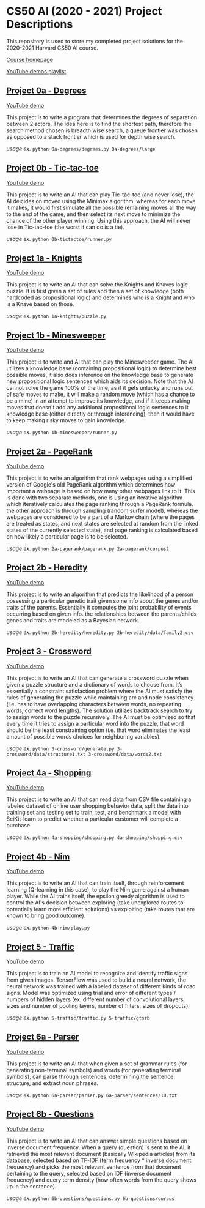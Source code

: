 # CS50 AI (2020 - 2021) Project Descriptions

This repository is used to store my completed project solutions for the 2020-2021 Harvard CS50 AI course.

[Course homepage](https://cs50.harvard.edu/ai/2020/)

[YouTube demos playlist](https://youtube.com/playlist?list=PL1vywBcTokGQin39SLJf8B43U9yijkugJ)

## [Project 0a - Degrees](0a-degrees)

[YouTube demo](https://youtu.be/YrFb7oPvnBI)

This project is to write a program that determines the degrees of separation between 2 actors. The idea here is to find the shortest path, therefore the search method chosen is breadth wise search, a queue frontier was chosen as opposed to a stack frontier which is used for depth wise search.

*usage ex.* `python 0a-degrees/degrees.py 0a-degrees/large`


## [Project 0b - Tic-tac-toe](0b-tictactoe)

[YouTube demo](https://youtu.be/D_rX45x3-zI)

This project is to write an AI that can play Tic-tac-toe (and never lose), the AI deicides on moved using the Minimax algorithm. whereas for each move it makes, it would first simulate all the possible remaining moves all the way to the end of the game, and then select its next move to minimize the chance of the other player winning. Using this approach, the AI will never lose in Tic-tac-toe (the worst it can do is a tie).

*usage ex.* `python 0b-tictactoe/runner.py`


## [Project 1a - Knights](1a-knights)

[YouTube demo](https://youtu.be/u5jNbUDYmuk)

This project is to write an AI that can solve the Knights and Knaves logic puzzle. It is first given a set of rules and then a set of knowledge (both hardcoded as propositional logic) and determines who is a Knight and who is a Knave based on those.

*usage ex.* `python 1a-knights/puzzle.py`


## [Project 1b - Minesweeper](1b-minesweeper)

[YouTube demo](https://youtu.be/_uG6m4oKQmA)

This project is to write and AI that can play the Minesweeper game. The AI utilizes a knowledge base (containing propositional logic) to determine best possible moves, it also does inference on the knowledge base to generate new propositional logic sentences which aids its decision. Note that the AI cannot solve the game 100% of the time, as if it gets unlucky and runs out of safe moves to make, it will make a random move (which has a chance to be a mine) in an attempt to improve its knowledge, and if it keeps making moves that doesn't add any additional propositional logic sentences to it knowledge base (either directly or through inferencing), then it would have to keep making risky moves to gain knowledge.

*usage ex.* `python 1b-minesweeper/runner.py`


## [Project 2a - PageRank](2a-pagerank)

[YouTube demo](https://youtu.be/baCoqRa3dkY)


This project is to write an algorithm that rank webpages using a simplified version of Google's old PageRank algorithm which determines how important a webpage is based on how many other webpages link to it. This is done with two separate methods, one is using an iterative algorithm which iteratively calculates the page ranking through a PageRank formula. the other approach is through sampling (random surfer model), whereas the webpages are considered to be a part of a Markov chain (where the pages are treated as states, and next states are selected at random from the linked states of the currently selected state), and page ranking is calculated based on how likely a particular page is to be selected.

*usage ex.* `python 2a-pagerank/pagerank.py 2a-pagerank/corpus2`


## [Project 2b - Heredity](2b-heredity)

[YouTube demo](https://youtu.be/njxCPjPDgQ0)

This project is to write an algorithm that predicts the likelihood of a person possessing a particular genetic trait given some info about the genes and/or traits of the parents. Essentially it computes the joint probability of events occurring based on given info. the relationships between the parents/childs genes and traits are modeled as a Bayesian network.

*usage ex.* `python 2b-heredity/heredity.py 2b-heredity/data/family2.csv`


## [Project 3 - Crossword](3-crossword)

[YouTube demo](https://youtu.be/Jgs_Vw_9pZU)

This project is to write an AI that can generate a crossword puzzle when given a puzzle structure and a dictionary of words to choose from. It’s essentially a constraint satisfaction problem where the AI must satisfy the rules of generating the puzzle while maintaining arc and node consistency (i.e. has to have overlapping characters between words, no repeating words, correct word lengths). The solution utilizes backtrack search to try to assign words to the puzzle recursively. The AI must be optimized so that every time it tries to assign a particular word into the puzzle, that word should be the least constraining option (i.e. that word eliminates the least amount of possible words choices for neighboring variables).

*usage ex.* `python 3-crossword/generate.py 3-crossword/data/structure1.txt 3-crossword/data/words2.txt`


## [Project 4a - Shopping](4a-shopping)

[YouTube demo](https://youtu.be/_1wutfuQyzU)

This project is to write an AI that can read data from CSV file containing a labeled dataset of online user shopping behavior data, split the data into training set and testing set to train, test, and benchmark a model with SciKit-learn to predict whether a particular customer will complete a purchase.

*usage ex.* `python 4a-shopping/shopping.py 4a-shopping/shopping.csv`


## [Project 4b - Nim](4b-nim)

[YouTube demo](https://youtu.be/aElj6iGLZWg)

This project is to write an AI that can train itself, through reinforcement learning (Q-learning in this case), to play the Nim game against a human player. While the AI trains itself, the epsilon greedy algorithm is used to control the AI's decision between exploring (take unexplored routes to potentially learn more efficient solutions) vs exploiting (take routes that are known to bring good outcome).

*usage ex.* `python 4b-nim/play.py`


## [Project 5 - Traffic](5-traffic)

[YouTube demo](https://youtu.be/kp6rc1-Jgls)

This project is to train an AI model to recognize and identify traffic signs from given images. TensorFlow was used to build a neural network, the neural network was trained with a labeled dataset of different kinds of road signs. Model was optimized using trial and error of different types / numbers of hidden layers (ex. different number of convolutional layers, sizes and number of pooling layers, number of filters, sizes of dropouts).

*usage ex.* `python 5-traffic/traffic.py 5-traffic/gtsrb`


## [Project 6a - Parser](6a-parser)

[YouTube demo](https://youtu.be/TOhpRWI8-EM)

This project is to write an AI that when given a set of grammar rules (for generating non-terminal symbols) and words (for generating terminal symbols), can parse through sentences, determining the sentence structure, and extract noun phrases.

*usage ex.* `python 6a-parser/parser.py 6a-parser/sentences/10.txt`


## [Project 6b - Questions](6b-questions)

[YouTube demo](https://youtu.be/VIh0d6jheOk)

This project is to write an AI that can answer simple questions based on inverse document frequency. When a query (question) is sent to the AI, it retrieved the most relevant document (basically Wikipedia articles) from its database, selected based on TF-IDF (term frequency * inverse document frequency) and picks the most relevant sentence from that document pertaining to the query, selected based on IDF (inverse document frequency) and query term density (how often words from the query shows up in the sentence).

*usage ex.* `python 6b-questions/questions.py 6b-questions/corpus`